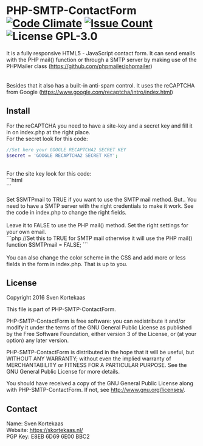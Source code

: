 # PHP-SMTP-ContactForm [![Code Climate](https://codeclimate.com/github/SvenKortekaas/PHP-SMTP-ContactForm/badges/gpa.svg)](https://codeclimate.com/github/SvenKortekaas/PHP-SMTP-ContactForm) [![Issue Count](https://codeclimate.com/github/SvenKortekaas/PHP-SMTP-ContactForm/badges/issue_count.svg)](https://codeclimate.com/github/SvenKortekaas/PHP-SMTP-ContactForm) ![License 	GPL-3.0](https://img.shields.io/badge/license-%09GPL--3.0-blue.svg)
It is a fully responsive HTML5 - JavaScript contact form. It can send emails with the PHP mail() function or through a SMTP server by making use of the PHPMailer class (https://github.com/phpmailer/phpmailer)<br>
<br><br>
Besides that it also has a built-in anti-spam control. It uses the reCAPTCHA from Google (https://www.google.com/recaptcha/intro/index.html)<br>

## Install
For the reCAPTCHA you need to have a site-key and a secret key and fill it in on index.php at the right place.
<br>
For the secret look for this code:<br>
```php
//Set here your GOOGLE RECAPTCHA2 SECRET KEY
$secret = 'GOOGLE RECAPTCHA2 SECRET KEY';
```
<br>
For the site key look for this code:<br>
```html
</div>
<div class="g-recaptcha" data-sitekey="GOOGLE RECAPTCHA2 WEBSITE KEY"></div>
<div>
```
<br><br>
Set $SMTPmail to TRUE if you want to use the SMTP mail method. But.. You need to have a SMTP server with the right credentials to make it work. See the code in index.php to change the right fields.
<br><br>
Leave it to FALSE to use the PHP mail() method. Set the right settings for your own email.
<br>
```php
//Set this to TRUE for SMTP mail otherwise it will use the PHP mail() function
$SMTPmail = FALSE; 
```
<br><br>
You can also change the color scheme in the CSS and add more or less fields in the form in index.php. That is up to you.

## License
Copyright 2016 Sven Kortekaas

This file is part of PHP-SMTP-ContactForm.
 
PHP-SMTP-ContactForm is free software: you can redistribute it and/or modify
it under the terms of the GNU General Public License as published by
the Free Software Foundation, either version 3 of the License, or
(at your option) any later version.

PHP-SMTP-ContactForm is distributed in the hope that it will be useful,
but WITHOUT ANY WARRANTY; without even the implied warranty of
MERCHANTABILITY or FITNESS FOR A PARTICULAR PURPOSE.  See the
GNU General Public License for more details.

You should have received a copy of the GNU General Public License
along with PHP-SMTP-ContactForm.  If not, see <http://www.gnu.org/licenses/>.

## Contact
Name: Sven Kortekaas<br>
Website: https://skortekaas.nl/<br>
PGP Key: E8EB 6D69 6E00 BBC2

